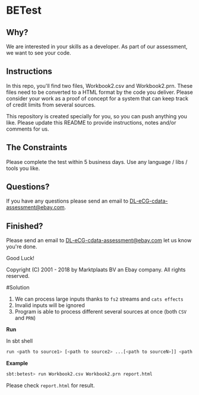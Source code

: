 # BETest

## Why?

We are interested in your skills as a developer. As part of our assessment, we want to see your code.

## Instructions

In this repo, you'll find two files, Workbook2.csv and Workbook2.prn. These files need to be converted to a HTML format by the code you deliver. Please consider your work as a proof of concept for a system that can keep track of credit limits from several sources.

This repository is created specially for you, so you can push anything you like. Please update this README to provide instructions, notes and/or comments for us.

## The Constraints

Please complete the test within 5 business days. Use any language / libs / tools you like.

## Questions?

If you have any questions please send an email to DL-eCG-cdata-assessment@ebay.com.

## Finished?

Please send an email to DL-eCG-cdata-assessment@ebay.com let us know you're done.

Good Luck!


Copyright (C) 2001 - 2018 by Marktplaats BV an Ebay company. All rights reserved.

#Solution

1. We can process large inputs thanks to `fs2` streams and `cats effects`
2. Invalid inputs will be ignored 
3. Program is able to process different several sources at once (both `CSV` and `PRN`)

**Run**

In sbt shell

```bash
run <path to source1> [<path to source2> ...[<path to sourceN>]] <path to result>
```
		
**Example** 

```bash
sbt:betest> run Workbook2.csv Workbook2.prn report.html

```

Please check `report.html` for result.
